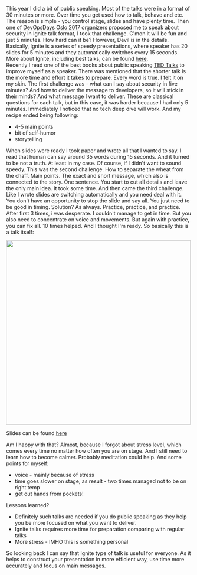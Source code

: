 

This year I did a bit of public speaking. Most of the talks were in a format of 30 minutes or more. Over time you get used how to talk, behave and etc. The reason is simple - you control stage, slides and have plenty time. Then one of [DevOpsDays Oslo 2017](https://www.devopsdays.org/events/2017-oslo/) organizers proposed me to speak about security in Ignite talk format, I took that challenge. C'mon it will be fun and just 5 minutes. How hard can it be? However, Devil is in the details. Basically, Ignite is a series of speedy presentations, where speaker has 20 slides for 5 minutes and they automatically switches every 15 seconds. More about Ignite, including best talks, can be found [here](http://www.ignitetalks.io/).  
Recently I read one of the best books about public speaking [TED Talks](https://www.amazon.com/TED-Talks-Official-Public-Speaking/dp/0544634497) to improve myself as a speaker. There was mentioned that the shorter talk is the more time and effort it takes to prepare. Every word is true. I felt it on my skin.
The first challenge was - what can I say about security in five minutes? And how to deliver the message to developers, so it will stick in their minds? And what message I want to deliver. These are classical questions for each talk, but in this case, it was harder because I had only 5 minutes. Immediately I noticed that no tech deep dive will work. And my recipe ended being following:
* 4-5 main points
* bit of self-humor
* storytelling

When slides were ready I took paper and wrote all that I wanted to say. I read that human can say around 35 words during 15 seconds. And it turned to be not a truth. At least in my case. Of course, if I didn't want to sound speedy. This was the second challenge. How to separate the wheat from the chaff. Main points. The exact and short message, which also is connected to the story. One sentence. You start to cut all details and leave the only main idea. It took some time. And then came the third challenge. Like I wrote slides are switching automatically and you need deal with it. You don't have an opportunity to stop the slide and say all. You just need to be good in timing. Solution? As always. Practice, practice, and practice. After first 3 times, i was desperate. I couldn't manage to get in time. But you also need to concentrate on voice and movements. But again with practice, you can fix all. 10 times helped. 
And I thought I'm ready.
So basically this is a talk itself:

[<img src="https://publicbw.blob.core.windows.net/photosbw/youtube-devops.png" width="500">](https://youtu.be/uGEnG3wZqn4?t=9963)

Slides can be found [here](../_files/devopsDays2017_Oslo01022017_Viktorija_Almazova.pdf)

Am I happy with that? Almost, because I forgot about stress level, which comes every time no matter how often you are on stage. And I still need to learn how to become calmer. Probably meditation could help. And some points for myself:
* voice - mainly because of stress
* time goes slower on stage, as result - two times managed not to be on right temp
* get out hands from pockets!

Lessons learned?
* Definitely such talks are needed if you do public speaking as they help you be more focused on what you want to deliver. 
* Ignite talks requires more time for preparation comparing with regular talks
* More stress - IMHO this is something personal 

So looking back I can say that Ignite type of talk is useful for everyone. As it helps to construct your presentation in more efficient way, use time more accurately and focus on main messages.
